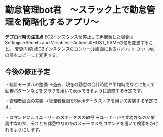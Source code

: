 # 勤怠管理bot君　〜スラック上で勤怠管理を簡略化するアプリ〜

**デプロイ時の注意点**
EC2インスタンスを停止して再起動した場合はSettings→Secrets and Variables→ActionsのHOST_NAMEの値を変更すること。
変更内容はEC2インスタンスのコンソール画面にある`パブリック IPv4 DNS`の値をコピーして変更する。

## 今後の修正予定
・統計モーダルの整備
→過去、現在の勤怠の合計時間や平均時間などに加えて勤務パターンなどをグラフを用いて表示できるように調整する予定です。

・管理者画面の実装
→管理者権限をSlackデータストアを用いて実装する予定です。

・コマンドによるユーザーのステータスの取得
→ユーザーが今業務外なのか業務中なのか、それとも休憩中なのかのステータスをコマンドを用いて検索をかけれるようにします。
